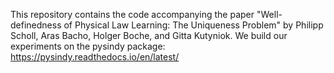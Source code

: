 This repository contains the code accompanying the paper "Well-definedness of Physical Law Learning: The Uniqueness Problem" by Philipp Scholl, Aras Bacho, Holger Boche, and Gitta Kutyniok. We build our experiments on the pysindy package: https://pysindy.readthedocs.io/en/latest/
